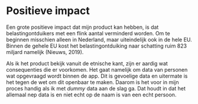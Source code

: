 # Positieve impact

Een grote positieve impact dat mijn product kan hebben, is dat belastingontduikers met een flink aantal verminderd worden. Om te beginnen misschien alleen in Nederland, maar uiteindelijk ook in de hele EU. Binnen de gehele EU kost het belastingontduiking naar schatting ruim 823 miljard namelijk (Nieuws, 2019).

Als ik het product bekijk vanuit de etnische kant, zijn er aardig wat consequenties die er voorkomen. Het gaat namelijk om data van personen wat opgevraagd wordt binnen de app. Dit is gevoelige data en uitermate is het tegen de wet om dit openbaar te maken. Daarom is het voor in mijn proces handig als ik met _dummy_ data aan de slag ga. Dat houdt in dat het allemaal nep data is en niet echt op de naam is van een echt persoon.
